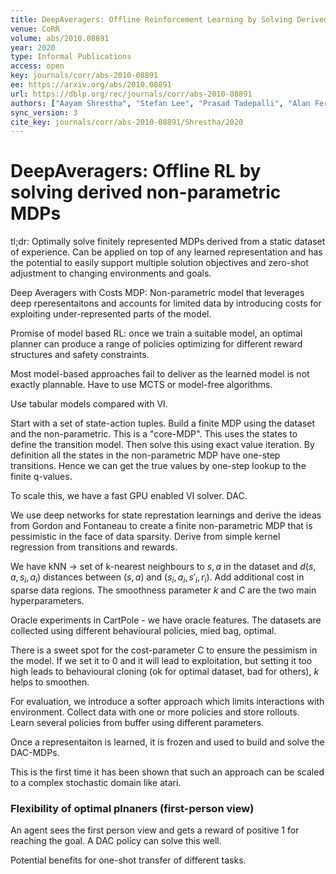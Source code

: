 ```yaml
---
title: DeepAveragers: Offline Reinforcement Learning by Solving Derived Non-Parametric MDPs.
venue: CoRR
volume: abs/2010.08891
year: 2020
type: Informal Publications
access: open
key: journals/corr/abs-2010-08891
ee: https://arxiv.org/abs/2010.08891
url: https://dblp.org/rec/journals/corr/abs-2010-08891
authors: ["Aayam Shrestha", "Stefan Lee", "Prasad Tadepalli", "Alan Fern"]
sync_version: 3
cite_key: journals/corr/abs-2010-08891/Shrestha/2020
---
```

# DeepAveragers: Offline RL by solving derived non-parametric MDPs

tl;dr: Optimally solve finitely represented MDPs derived from a static dataset of experience. Can be applied on top of any learned representation and has the potential to easily support multiple solution objectives and zero-shot adjustment to changing environments and goals.

Deep Averagers with Costs MDP: Non-parametric model that leverages deep rperesentaitons and accounts for limited data by introducing costs for exploiting under-represented parts of the model.

Promise of model based RL: once we train a suitable model, an optimal planner can produce a range of policies optimizing for different reward structures and safety constraints.

Most model-based approaches fail to deliver as the learned model is not exactly plannable. Have to use MCTS or model-free algorithms.

Use tabular models compared with VI.

Start with a set of state-action tuples. Build a finite MDP using the dataset and the non-parametric. This is a "core-MDP". This uses the states to define the transition model. Then solve this using exact value iteration. By definition all the states in the non-parametric MDP have one-step transitions.  Hence we can get the true values by one-step lookup to the finite q-values.

To scale this, we have a fast GPU enabled VI solver. DAC.

We use deep networks for state represtation learnings and derive the ideas from Gordon and Fontaneau to create a finite non-parametric MDP that is pessimistic in the face of data sparsity. Derive from simple kernel regression from transitions and rewards.

We have kNN -> set of k-nearest neighbours to $s, a$ in the dataset and $d(s, a, s_i, a_i)$ distances between $(s, a)$ and $(s_i, a_i, s'_i, r_i)$. Add additional cost in sparse data regions. The smoothness parameter $k$ and $C$ are the two main hyperparameters.

Oracle experiments in CartPole - we have oracle features. The datasets are collected using different behavioural policies, mied bag, optimal.

There is a sweet spot for the cost-parameter C to ensure the pessimism in the model. If we set it to 0 and it will lead to exploitation, but setting it too high leads to behavioural cloning (ok for optimal dataset, bad for others), $k$ helps to smoothen.

For evaluation, we introduce a softer approach which limits interactions with environment. Collect data with one or more policies and store rollouts. Learn several policies from buffer using different parameters.

Once a representaiton is learned, it is frozen and used to build and solve the DAC-MDPs.

This is the first time it has been shown that such an approach can be scaled to a complex stochastic domain like atari.

### Flexibility of optimal plnaners (first-person view)

An agent sees the first person view and gets a reward of positive 1 for reaching the goal. A DAC policy can solve this well.

Potential benefits for one-shot transfer of different tasks.